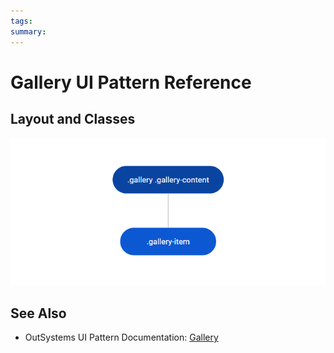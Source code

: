 ```yaml
---
tags:
summary: 
---
```


# Gallery UI Pattern Reference


## Layout and Classes
![](<images/gallery-image-3.png>)


 ## See Also

* OutSystems UI Pattern Documentation: [Gallery](https://success.outsystems.com/Documentation/11/Developing_an_Application/Design_UI/Patterns/Using_Web_Patterns/Structure/Gallery)

